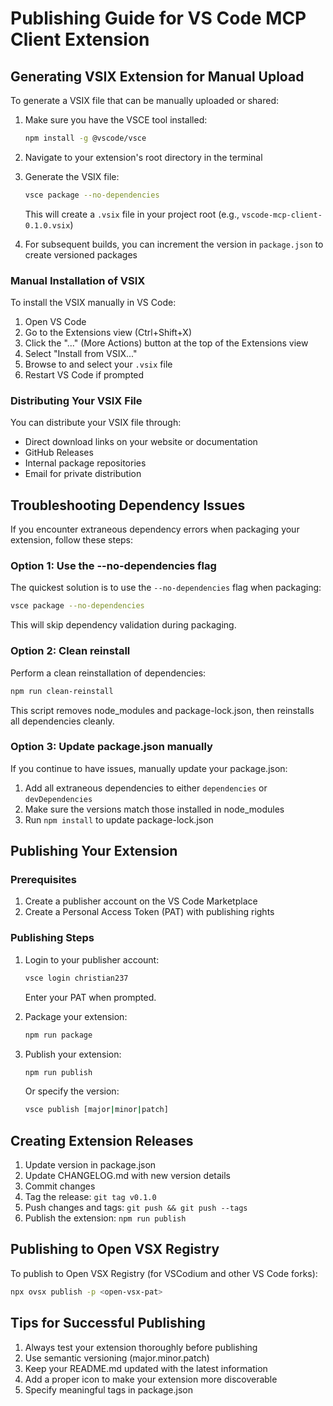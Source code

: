# Publishing Guide for VS Code MCP Client Extension

## Generating VSIX Extension for Manual Upload

To generate a VSIX file that can be manually uploaded or shared:

1. Make sure you have the VSCE tool installed:

   ```bash
   npm install -g @vscode/vsce
   ```

2. Navigate to your extension's root directory in the terminal

3. Generate the VSIX file:

   ```bash
   vsce package --no-dependencies
   ```

   This will create a `.vsix` file in your project root (e.g., `vscode-mcp-client-0.1.0.vsix`)

4. For subsequent builds, you can increment the version in `package.json` to create versioned packages

### Manual Installation of VSIX

To install the VSIX manually in VS Code:

1. Open VS Code
2. Go to the Extensions view (Ctrl+Shift+X)
3. Click the "..." (More Actions) button at the top of the Extensions view
4. Select "Install from VSIX..."
5. Browse to and select your `.vsix` file
6. Restart VS Code if prompted

### Distributing Your VSIX File

You can distribute your VSIX file through:

- Direct download links on your website or documentation
- GitHub Releases
- Internal package repositories
- Email for private distribution

## Troubleshooting Dependency Issues

If you encounter extraneous dependency errors when packaging your extension, follow these steps:

### Option 1: Use the --no-dependencies flag

The quickest solution is to use the `--no-dependencies` flag when packaging:

```bash
vsce package --no-dependencies
```

This will skip dependency validation during packaging.

### Option 2: Clean reinstall

Perform a clean reinstallation of dependencies:

```bash
npm run clean-reinstall
```

This script removes node_modules and package-lock.json, then reinstalls all dependencies cleanly.

### Option 3: Update package.json manually

If you continue to have issues, manually update your package.json:

1. Add all extraneous dependencies to either `dependencies` or `devDependencies`
2. Make sure the versions match those installed in node_modules
3. Run `npm install` to update package-lock.json

## Publishing Your Extension

### Prerequisites

1. Create a publisher account on the VS Code Marketplace
2. Create a Personal Access Token (PAT) with publishing rights

### Publishing Steps

1. Login to your publisher account:

   ```bash
   vsce login christian237
   ```

   Enter your PAT when prompted.

2. Package your extension:

   ```bash
   npm run package
   ```

3. Publish your extension:

   ```bash
   npm run publish
   ```

   Or specify the version:

   ```bash
   vsce publish [major|minor|patch]
   ```

## Creating Extension Releases

1. Update version in package.json
2. Update CHANGELOG.md with new version details
3. Commit changes
4. Tag the release: `git tag v0.1.0`
5. Push changes and tags: `git push && git push --tags`
6. Publish the extension: `npm run publish`

## Publishing to Open VSX Registry

To publish to Open VSX Registry (for VSCodium and other VS Code forks):

```bash
npx ovsx publish -p <open-vsx-pat>
```

## Tips for Successful Publishing

1. Always test your extension thoroughly before publishing
2. Use semantic versioning (major.minor.patch)
3. Keep your README.md updated with the latest information
4. Add a proper icon to make your extension more discoverable
5. Specify meaningful tags in package.json
